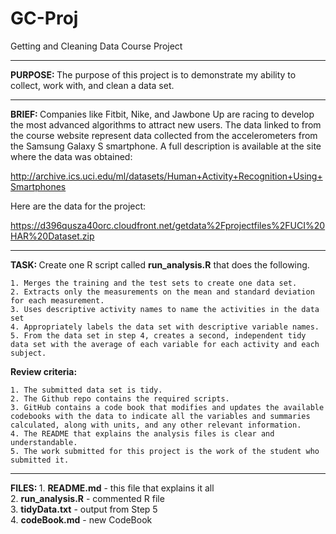 # GC-Proj
Getting and Cleaning Data Course Project
<hr>
<b>PURPOSE: </b>The purpose of this project is to demonstrate my ability to collect, work with, and clean a data set.
<hr>
<b>BRIEF: </b>Companies like Fitbit, Nike, and Jawbone Up are racing to develop the most advanced algorithms to attract new users. The data linked to from the course website represent data collected from the accelerometers from the Samsung Galaxy S smartphone. A full description is available at the site where the data was obtained:

http://archive.ics.uci.edu/ml/datasets/Human+Activity+Recognition+Using+Smartphones

Here are the data for the project:

https://d396qusza40orc.cloudfront.net/getdata%2Fprojectfiles%2FUCI%20HAR%20Dataset.zip 
<hr>

<b>TASK: </b>Create one R script called <b>run_analysis.R</b> that does the following.

    1. Merges the training and the test sets to create one data set.
    2. Extracts only the measurements on the mean and standard deviation for each measurement.
    3. Uses descriptive activity names to name the activities in the data set
    4. Appropriately labels the data set with descriptive variable names.
    5. From the data set in step 4, creates a second, independent tidy data set with the average of each variable for each activity and each subject.
    
<b>Review criteria:</b>

    1. The submitted data set is tidy.
    2. The Github repo contains the required scripts.
    3. GitHub contains a code book that modifies and updates the available codebooks with the data to indicate all the variables and summaries calculated, along with units, and any other relevant information.
    4. The README that explains the analysis files is clear and understandable.
    5. The work submitted for this project is the work of the student who submitted it.

<hr>
<b>FILES: </b>
1. <b>README.md</b> - this file that explains it all<br>
2. <b>run_analysis.R</b> - commented R file<br>
3. <b>tidyData.txt</b> - output from Step 5<br>
4. <b>codeBook.md</b> - new CodeBook<br>
